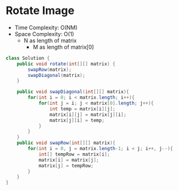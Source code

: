 # Rotate Image

- Time Complexity: O(NM)
- Space Complexity: O(1)
  - N as length of matrix
    - M as length of matrix[0]

```java
class Solution {
    public void rotate(int[][] matrix) {
        swapRow(matrix);
        swapDiagonal(matrix);
    }

    public void swapDiagonal(int[][] matrix){
        for(int i = 0; i < matrix.length; i++){
            for(int j = i; j < matrix[0].length; j++){
                int temp = matrix[i][j];
                matrix[i][j] = matrix[j][i];
                matrix[j][i] = temp;
            }
        }
    }
    public void swapRow(int[][] matrix){
        for(int i = 0, j = matrix.length-1; i < j; i++, j--){
            int[] tempRow = matrix[i];
            matrix[i] = matrix[j];
            matrix[j] = tempRow;
        }
    }
}
```

